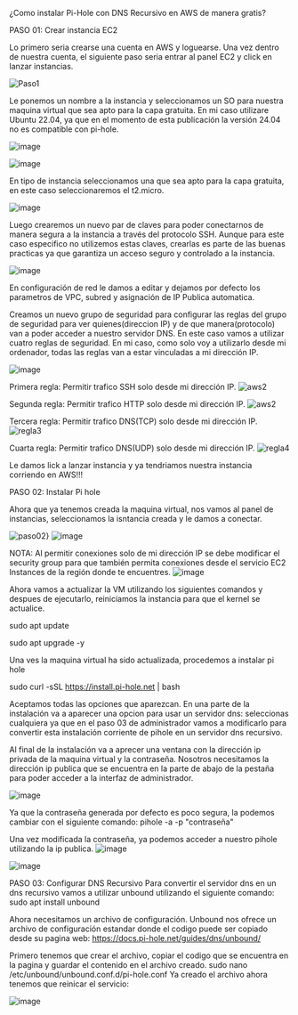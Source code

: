 ¿Como instalar Pi-Hole con DNS Recursivo en AWS de manera gratis?

PASO 01: Crear instancia EC2

Lo primero seria crearse una cuenta en AWS y loguearse. Una vez dentro de nuestra cuenta, el siguiente paso seria entrar al panel EC2 y click en lanzar instancias.

![Paso1](https://github.com/amRamLeo/Pi-Hole-AWS/assets/87347460/c3cb8ec1-c1d0-43a1-8ac2-b47f486e8eb1)


Le ponemos un nombre a la instancia y seleccionamos un SO para nuestra maquina virtual que sea apto para la capa gratuita. En mi caso utilizare Ubuntu 22.04, ya que en el momento de esta publicación la versión 24.04 no es compatible con pi-hole.

![image](https://github.com/amRamLeo/Pi-Hole-AWS/assets/87347460/8d2155d8-b09f-43ba-ba28-fa5c41eb49df)


![image](https://github.com/amRamLeo/Pi-Hole-AWS/assets/87347460/d2285bd6-82fa-4dd9-92a0-20c7f15881bd)


En tipo de instancia seleccionamos una que sea apto para la capa gratuita, en este caso seleccionaremos el t2.micro.

![image](https://github.com/amRamLeo/Pi-Hole-AWS/assets/87347460/2b8d60c2-b899-49b1-9bb1-4e910ddc4aed)


Luego crearemos un nuevo par de claves para poder conectarnos de manera segura a la instancia a través del protocolo SSH. Aunque para este caso especifico no utilizemos estas claves, crearlas es parte de las buenas practicas ya que garantiza un acceso seguro y controlado a la instancia.

![image](https://github.com/amRamLeo/Pi-Hole-AWS/assets/87347460/e8625e99-ec20-4ef4-8e07-e5228bdb95ad)


En configuración de red le damos a editar y dejamos por defecto los parametros de VPC, subred y asignación de IP Publica automatica. 

Creamos un nuevo grupo de seguridad para configurar las reglas del grupo de seguridad para ver quienes(direccion IP) y de que manera(protocolo) van a poder acceder a nuestro servidor DNS. En este caso vamos a utilizar cuatro reglas de seguridad. En mi caso, como solo voy a utilizarlo desde mi ordenador, todas las reglas van a estar vinculadas a mi dirección IP. 

![image](https://github.com/amRamLeo/Pi-Hole-AWS/assets/87347460/202f3cf9-e5c6-4186-b8d4-468e3d695bb9)


Primera regla: Permitir trafico SSH solo desde mi dirección IP.
![aws2](https://github.com/amRamLeo/Pi-Hole-AWS/assets/87347460/7609c1d2-e6ee-4530-8a85-00038d39de58)


Segunda regla: Permitir trafico HTTP solo desde mi dirección IP.
![aws2](https://github.com/amRamLeo/Pi-Hole-AWS/assets/87347460/b259866b-e699-48ff-8ef1-fc454f4ca917)


Tercera regla: Permitir trafico DNS(TCP) solo desde mi dirección IP.
![regla3](https://github.com/amRamLeo/Pi-Hole-AWS/assets/87347460/90af46a7-a07b-4acf-9645-8accf0c175fe)


Cuarta regla: Permitir trafico DNS(UDP) solo desde mi dirección IP.
![regla4](https://github.com/amRamLeo/Pi-Hole-AWS/assets/87347460/d5ae91b1-e209-4049-b959-c29c916114fb)


Le damos lick a lanzar instancia y ya tendriamos nuestra instancia corriendo en AWS!!!



PASO 02: Instalar Pi hole

Ahora que ya tenemos creada la maquina virtual, nos vamos al panel de instancias, seleccionamos la isntancia creada y le damos a conectar.

![paso02}](https://github.com/amRamLeo/Pi-Hole-AWS/assets/87347460/bf4b63f6-a985-47bd-b2da-116d31c45661)
![image](https://github.com/amRamLeo/Pi-Hole-AWS/assets/87347460/119e07ba-7f3f-4984-b924-c2e78487f643)



NOTA: Al permitir conexiones solo de mi dirección IP se debe modificar el security group para que también permita conexiones desde el servicio EC2 Instances de la región donde te encuentres.
![image](https://github.com/amRamLeo/Pi-Hole-AWS/assets/87347460/1299974f-ea60-4088-9191-274e30c90f59)


Ahora vamos a actualizar la VM utilizando los siguientes comandos y despues de ejecutarlo, reiniciamos la instancia para que el kernel se actualice.

sudo apt update

sudo apt upgrade -y



Una ves la maquina virtual ha sido actualizada, procedemos a instalar pi hole 

sudo curl -sSL https://install.pi-hole.net | bash



Aceptamos todas las opciones que aparezcan.
En una parte de la instalación va a aparecer una opcion para usar un servidor dns: seleccionas cualquiera ya que en el paso 03 de administrador vamos a modificarlo para convertir esta instalación corriente de pihole en un servidor dns recursivo.



Al final de la instalación va a aprecer una ventana con la dirección ip privada de la maquina virtual y la contraseña. Nosotros necesitamos la dirección ip publica que se encuentra en la parte de abajo de la pestaña para poder acceder a la interfaz de administrador.

![image](https://github.com/amRamLeo/Pi-Hole-AWS/assets/87347460/f3bc89f2-ed3f-4302-b945-008bfc623b92)


Ya que la contraseña generada por defecto es poco segura, la podemos cambiar con el siguiente comando:
pihole -a -p "contraseña"


Una vez modificada la contraseña, ya podemos acceder a nuestro pihole utilizando la ip publica.
![image](https://github.com/amRamLeo/Pi-Hole-AWS/assets/87347460/3879d446-0d29-4d85-bdb5-d001c23d041e)

![image](https://github.com/amRamLeo/Pi-Hole-AWS/assets/87347460/61aa0d0e-ade0-458c-a800-81aca2133197)



PASO 03: Configurar DNS Recursivo
Para convertir el servidor dns en un dns recursivo vamos a utilizar unbound utilizando el siguiente comando:
sudo apt install unbound

Ahora necesitamos un archivo de configuración. Unbound nos ofrece un archivo de configuración estandar donde el codigo puede ser copiado desde su pagina web: https://docs.pi-hole.net/guides/dns/unbound/

Primero tenemos que crear el archivo, copiar el codigo que se encuentra en la pagina y guardar el contenido en el archivo creado.
sudo nano /etc/unbound/unbound.conf.d/pi-hole.conf
Ya creado el archivo ahora tenemos que reinicar el servicio:


![image](https://github.com/amRamLeo/Pi-Hole-AWS/assets/87347460/68128eb8-6dd1-49e6-9dfb-788ca18b1084)

